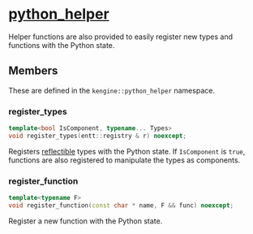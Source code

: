 # [python_helper](python_helper.hpp)

Helper functions are also provided to easily register new types and functions with the Python state.

## Members

These are defined in the `kengine::python_helper` namespace.

### register_types

```cpp
template<bool IsComponent, typename... Types>
void register_types(entt::registry & r) noexcept;
```

Registers [reflectible](https://github.com/phisko/reflection) types with the Python state. If `IsComponent` is `true`, functions are also registered to manipulate the types as components.

### register_function

```cpp
template<typename F>
void register_function(const char * name, F && func) noexcept;
```

Register a new function with the Python state.
